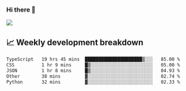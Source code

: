 ### Hi there 👋
<img align="center" src="https://github-readme-stats.vercel.app/api?username=Tumao727&show_icons=true&hide_title=true&theme=dracula" />


## 📈 Weekly development breakdown
<!--START_SECTION:waka-->

```txt
TypeScript   19 hrs 45 mins  █████████████████████▒░░░   85.00 %
CSS          1 hr 9 mins     █▒░░░░░░░░░░░░░░░░░░░░░░░   05.00 %
JSON         1 hr 8 mins     █▒░░░░░░░░░░░░░░░░░░░░░░░   04.93 %
Other        38 mins         ▓░░░░░░░░░░░░░░░░░░░░░░░░   02.74 %
Python       32 mins         ▓░░░░░░░░░░░░░░░░░░░░░░░░   02.33 %
```

<!--END_SECTION:waka-->